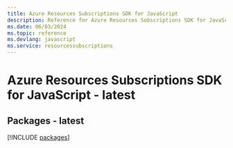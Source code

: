 ```yaml
---
title: Azure Resources Subscriptions SDK for JavaScript
description: Reference for Azure Resources Subscriptions SDK for JavaScript
ms.date: 06/03/2024
ms.topic: reference
ms.devlang: javascript
ms.service: resourcessubscriptions
---
```

# Azure Resources Subscriptions SDK for JavaScript - latest
## Packages - latest
[!INCLUDE [packages](resources-subscriptions-index.md)]